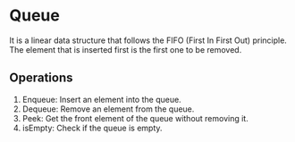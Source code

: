 # Queue
It is a linear data structure that follows the FIFO (First In First Out) principle. The element that is inserted first is the first one to be removed.

## Operations
1. Enqueue: Insert an element into the queue.
2. Dequeue: Remove an element from the queue.
3. Peek: Get the front element of the queue without removing it.
4. isEmpty: Check if the queue is empty.

